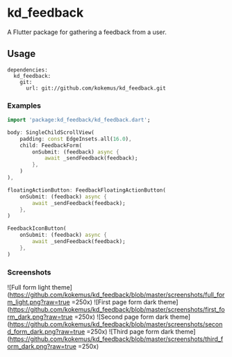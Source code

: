 # kd_feedback

A Flutter package for gathering a feedback from a user.

## Usage

```
dependencies:
  kd_feedback:
    git:
      url: git://github.com/kokemus/kd_feedback.git

```

### Examples

``` dart
import 'package:kd_feedback/kd_feedback.dart';

body: SingleChildScrollView(
    padding: const EdgeInsets.all(16.0),
    child: FeedbackForm(
        onSubmit: (feedback) async {
            await _sendFeedback(feedback);
        },
    )
),

floatingActionButton: FeedbackFloatingActionButton(
    onSubmit: (feedback) async {
        await _sendFeedback(feedback);
    },
)

FeedbackIconButton(
    onSubmit: (feedback) async {
        await _sendFeedback(feedback);
    },
)
```

### Screenshots

![Full form light theme](https://github.com/kokemus/kd_feedback/blob/master/screenshots/full_form_light.png?raw=true =250x)
![First page form dark theme](https://github.com/kokemus/kd_feedback/blob/master/screenshots/first_form_dark.png?raw=true =250x)
![Second page form dark theme](https://github.com/kokemus/kd_feedback/blob/master/screenshots/second_form_dark.png?raw=true =250x)
![Third page form dark theme](https://github.com/kokemus/kd_feedback/blob/master/screenshots/third_form_dark.png?raw=true =250x)